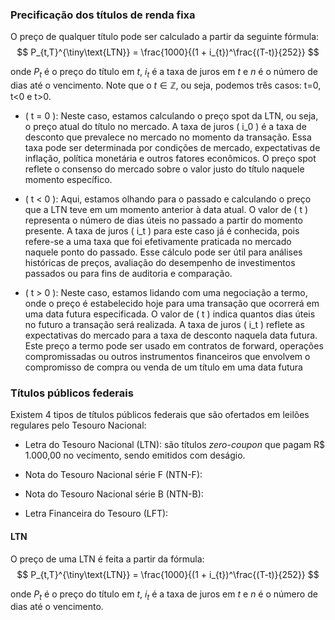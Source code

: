 
### Precificação dos títulos de renda fixa

O preço de qualquer título pode ser calculado a partir da seguinte fórmula:
$$
P_{t,T}^{\tiny\text{LTN}} = \frac{1000}{(1 + i_{t})^\frac{(T-t)}{252}}
$$

onde $P_{t}$ é o preço do título em $t$, $i_{t}$ é a taxa de juros em $t$ e $n$ é o número de dias até o vencimento. Note que o $t \in \mathbb{Z}$, ou seja, podemos três casos: t=0, t<0 e t>0.

-   ( t = 0 ): Neste caso, estamos calculando o preço spot da LTN, ou seja, o preço atual do título no mercado. A taxa de juros ( i_0 ) é a taxa de desconto que prevalece no mercado no momento da transação. Essa taxa pode ser determinada por condições de mercado, expectativas de inflação, política monetária e outros fatores econômicos. O preço spot reflete o consenso do mercado sobre o valor justo do título naquele momento específico.

- ( t < 0 ): Aqui, estamos olhando para o passado e calculando o preço que a LTN teve em um momento anterior à data atual. O valor de ( t ) representa o número de dias úteis no passado a partir do momento presente. A taxa de juros ( i_t ) para este caso já é conhecida, pois refere-se a uma taxa que foi efetivamente praticada no mercado naquele ponto do passado. Esse cálculo pode ser útil para análises históricas de preços, avaliação do desempenho de investimentos passados ou para fins de auditoria e comparação.

- ( t > 0 ): Neste caso, estamos lidando com uma negociação a termo, onde o preço é estabelecido hoje para uma transação que ocorrerá em uma data futura especificada. O valor de ( t ) indica quantos dias úteis no futuro a transação será realizada. A taxa de juros ( i_t ) reflete as expectativas do mercado para a taxa de desconto naquela data futura. Este preço a termo pode ser usado em contratos de forward, operações compromissadas ou outros instrumentos financeiros que envolvem o compromisso de compra ou venda de um título em uma data futura


### Títulos públicos federais

Existem 4 tipos de títulos públicos federais que são ofertados em leilões regulares pelo Tesouro Nacional:

- Letra do Tesouro Nacional (LTN): são títulos *zero-coupon* que pagam R$ 1.000,00 no vecimento, sendo emitidos com deságio. 

- Nota do Tesouro Nacional série F (NTN-F): 

- Nota do Tesouro Nacional série B (NTN-B):

- Letra Financeira do Tesouro (LFT):


#### LTN

O preço de uma LTN é feita a partir da fórmula:
$$ 
P_{t,T}^{\tiny\text{LTN}} = \frac{1000}{(1 + i_{t})^\frac{(T-t)}{252}}
$$

onde $P_{t}$ é o preço do título em $t$, $i_{t}$ é a taxa de juros em $t$ e $n$ é o número de dias até o vencimento. 
